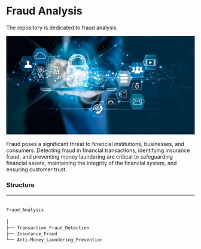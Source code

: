 # Fraud Analysis
The repository is dedicated to fraud analysis.

<p align="center">
  <img src="fraud_image.jpg" >
</p>


Fraud poses a significant threat to financial institutions, businesses, and consumers. Detecting fraud in financial transactions, identifying insurance fraud, and preventing money laundering are critical to safeguarding financial assets, maintaining the integrity of the financial system, and ensuring customer trust.


### Structure
------------
```

Fraud_Analysis

│
├── Transaction_Fraud_Detection
├── Insurance_Fraud
└── Anti-Money_Laundering_Prevention


